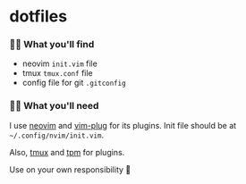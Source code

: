 # dotfiles

### 🕵️‍♀️ What you'll find

- neovim `init.vim` file
- tmux `tmux.conf` file
- config file for git `.gitconfig`

### 👩‍🍳 What you'll need

I use [neovim](https://neovim.io/) and [vim-plug](https://github.com/junegunn/vim-plug) for its plugins.
Init file should be at `~/.config/nvim/init.vim`.

Also, [tmux](https://github.com/tmux/tmux/wiki) and [tpm](https://github.com/tmux-plugins/tpm) for plugins.

Use on your own responsibility 🙅
